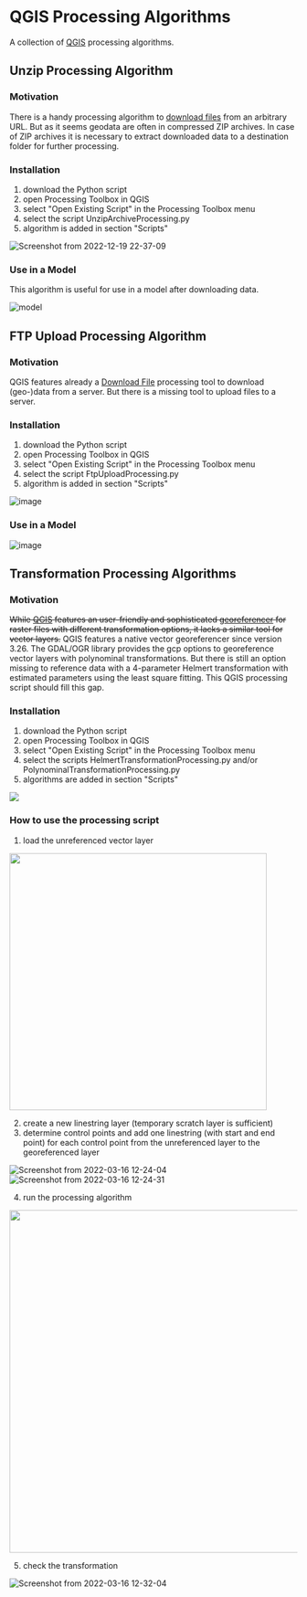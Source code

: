 # QGIS Processing Algorithms

A collection of [QGIS](https://github.com/qgis/QGIS) processing algorithms.

## Unzip Processing Algorithm

### Motivation

There is a handy processing algorithm to [download files](https://docs.qgis.org/testing/en/docs/user_manual/processing_algs/qgis/filetools.html#download-file) from an arbitrary URL. But as it seems geodata are often in compressed ZIP archives. In case of ZIP archives it is necessary to extract downloaded data to a destination folder for further processing.

### Installation

1. download the Python script
2. open Processing Toolbox in QGIS
3. select "Open Existing Script" in the Processing Toolbox menu
4. select the script UnzipArchiveProcessing.py
5. algorithm is added in section "Scripts"

![Screenshot from 2022-12-19 22-37-09](https://user-images.githubusercontent.com/980073/208528878-895b6463-af99-427a-b969-97c5de25d89e.png)

### Use in a Model

This algorithm is useful for use in a model after downloading data.

![model](https://user-images.githubusercontent.com/980073/208529120-9adf9aa2-0d84-4a47-a612-41a0d2bff8a0.png)

## FTP Upload Processing Algorithm

### Motivation

QGIS features already a [Download File](https://docs.qgis.org/testing/en/docs/user_manual/processing_algs/qgis/filetools.html#download-file) processing tool to download (geo-)data from a server. But there is a missing tool to upload files to a server.

### Installation

1. download the Python script
2. open Processing Toolbox in QGIS
3. select "Open Existing Script" in the Processing Toolbox menu
4. select the script FtpUploadProcessing.py
5. algorithm is added in section "Scripts"

![image](https://user-images.githubusercontent.com/980073/211674361-f41e64f4-4cba-4dc2-9d53-7554b6234b53.png)

### Use in a Model

![image](https://user-images.githubusercontent.com/980073/211674637-cb2f6c66-8b7b-461a-972a-10b56bac7b29.png)

## Transformation Processing Algorithms

### Motivation

~~While [QGIS](https://github.com/qgis/QGIS) features an user-friendly and sophisticated [georeferencer](https://docs.qgis.org/testing/en/docs/user_manual/working_with_raster/georeferencer.html) for raster files with different transformation options, it lacks a similar tool for vector layers.~~ QGIS features a native vector georeferencer since version 3.26. The GDAL/OGR library provides the gcp options to georeference vector layers with polynominal transformations.
But there is still an option missing to reference data with a 4-parameter Helmert transformation with estimated parameters using the least square fitting. This QGIS processing script should fill this gap.

### Installation

1. download the Python script
2. open Processing Toolbox in QGIS
3. select "Open Existing Script" in the Processing Toolbox menu
4. select the scripts HelmertTransformationProcessing.py and/or PolynominalTransformationProcessing.py
5. algorithms are added in section "Scripts"

<img src="https://user-images.githubusercontent.com/980073/149583386-1d92fc6a-0519-4b1a-b638-56257521124c.png">

### How to use the processing script

1. load the unreferenced vector layer

<img src="https://user-images.githubusercontent.com/980073/158578743-8cf1b89f-7a79-4d59-ba00-49386393adc4.png" width="450">

2. create a new linestring layer (temporary scratch layer is sufficient)
3. determine control points and add one linestring (with start and end point) for each control point from the unreferenced layer to the georeferenced layer

![Screenshot from 2022-03-16 12-24-04](https://user-images.githubusercontent.com/980073/158579553-2e25ff48-9985-4b63-bc06-c5ba18161831.png)
![Screenshot from 2022-03-16 12-24-31](https://user-images.githubusercontent.com/980073/158579562-97a4673d-7730-43b8-bac7-598dc922e7d6.png)

4. run the processing algorithm

<img src="https://user-images.githubusercontent.com/980073/158580617-9343a9f0-bf4e-48f5-87d1-e178e627f0b0.png" width="600">

5. check the transformation

![Screenshot from 2022-03-16 12-32-04](https://user-images.githubusercontent.com/980073/158580843-f9059bff-9949-477e-9e40-cd4fb150fb81.png)
